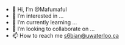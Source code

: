- 👋 Hi, I’m @Mafumaful
- 👀 I’m interested in ...
- 🌱 I’m currently learning ...
- 💞️ I’m looking to collaborate on ...
- 📫 How to reach me s6bian@uwaterloo.ca

<!---
Mafumaful/Mafumaful is a ✨ special ✨ repository because its `README.md` (this file) appears on your GitHub profile.
You can click the Preview link to take a look at your changes.
--->
